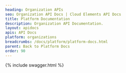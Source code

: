 ```yaml
---
heading: Organization APIs
seo: Organization API Docs | Cloud Elements API Docs
title: Platform Documentation
description: Organization API Documentation.
layout: apidocs
apis: API Docs
platform: organizations
breadcrumbs: /docs/platform/platform-docs.html
parent: Back to Platform Docs
order: 90
---
```


{% include swagger.html %}

